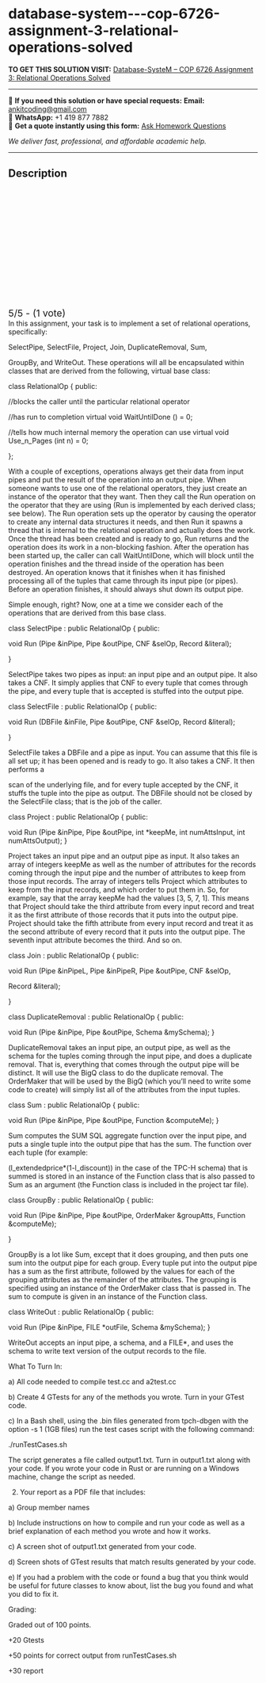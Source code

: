 # database-system---cop-6726-assignment-3-relational-operations-solved
**TO GET THIS SOLUTION VISIT:** [Database-SysteM – COP 6726 Assignment 3: Relational Operations Solved](https://www.ankitcodinghub.com/product/database-system-cop-6726-assignment-3-relational-operations-solved/)


---

📩 **If you need this solution or have special requests:** **Email:** ankitcoding@gmail.com  
📱 **WhatsApp:** +1 419 877 7882  
📄 **Get a quote instantly using this form:** [Ask Homework Questions](https://www.ankitcodinghub.com/services/ask-homework-questions/)

*We deliver fast, professional, and affordable academic help.*

---

<h2>Description</h2>



<div class="kk-star-ratings kksr-auto kksr-align-center kksr-valign-top" data-payload="{&quot;align&quot;:&quot;center&quot;,&quot;id&quot;:&quot;110627&quot;,&quot;slug&quot;:&quot;default&quot;,&quot;valign&quot;:&quot;top&quot;,&quot;ignore&quot;:&quot;&quot;,&quot;reference&quot;:&quot;auto&quot;,&quot;class&quot;:&quot;&quot;,&quot;count&quot;:&quot;1&quot;,&quot;legendonly&quot;:&quot;&quot;,&quot;readonly&quot;:&quot;&quot;,&quot;score&quot;:&quot;5&quot;,&quot;starsonly&quot;:&quot;&quot;,&quot;best&quot;:&quot;5&quot;,&quot;gap&quot;:&quot;4&quot;,&quot;greet&quot;:&quot;Rate this product&quot;,&quot;legend&quot;:&quot;5\/5 - (1 vote)&quot;,&quot;size&quot;:&quot;24&quot;,&quot;title&quot;:&quot;Database-SysteM - COP 6726 Assignment 3: Relational Operations Solved&quot;,&quot;width&quot;:&quot;138&quot;,&quot;_legend&quot;:&quot;{score}\/{best} - ({count} {votes})&quot;,&quot;font_factor&quot;:&quot;1.25&quot;}">

<div class="kksr-stars">

<div class="kksr-stars-inactive">
            <div class="kksr-star" data-star="1" style="padding-right: 4px">


<div class="kksr-icon" style="width: 24px; height: 24px;"></div>
        </div>
            <div class="kksr-star" data-star="2" style="padding-right: 4px">


<div class="kksr-icon" style="width: 24px; height: 24px;"></div>
        </div>
            <div class="kksr-star" data-star="3" style="padding-right: 4px">


<div class="kksr-icon" style="width: 24px; height: 24px;"></div>
        </div>
            <div class="kksr-star" data-star="4" style="padding-right: 4px">


<div class="kksr-icon" style="width: 24px; height: 24px;"></div>
        </div>
            <div class="kksr-star" data-star="5" style="padding-right: 4px">


<div class="kksr-icon" style="width: 24px; height: 24px;"></div>
        </div>
    </div>

<div class="kksr-stars-active" style="width: 138px;">
            <div class="kksr-star" style="padding-right: 4px">


<div class="kksr-icon" style="width: 24px; height: 24px;"></div>
        </div>
            <div class="kksr-star" style="padding-right: 4px">


<div class="kksr-icon" style="width: 24px; height: 24px;"></div>
        </div>
            <div class="kksr-star" style="padding-right: 4px">


<div class="kksr-icon" style="width: 24px; height: 24px;"></div>
        </div>
            <div class="kksr-star" style="padding-right: 4px">


<div class="kksr-icon" style="width: 24px; height: 24px;"></div>
        </div>
            <div class="kksr-star" style="padding-right: 4px">


<div class="kksr-icon" style="width: 24px; height: 24px;"></div>
        </div>
    </div>
</div>


<div class="kksr-legend" style="font-size: 19.2px;">
            5/5 - (1 vote)    </div>
    </div>
In this assignment, your task is to implement a set of relational operations, specifically:

SelectPipe, SelectFile, Project, Join, DuplicateRemoval, Sum,

GroupBy, and WriteOut. These operations will all be encapsulated within classes that are derived from the following, virtual base class:

class RelationalOp { public:

//blocks the caller until the particular relational operator

//has run to completion virtual void WaitUntilDone () = 0;

//tells how much internal memory the operation can use virtual void Use_n_Pages (int n) = 0;

};

With a couple of exceptions, operations always get their data from input pipes and put the result of the operation into an output pipe. When someone wants to use one of the relational operators, they just create an instance of the operator that they want. Then they call the Run operation on the operator that they are using (Run is implemented by each derived class; see below). The Run operation sets up the operator by causing the operator to create any internal data structures it needs, and then Run it spawns a thread that is internal to the relational operation and actually does the work. Once the thread has been created and is ready to go, Run returns and the operation does its work in a non-blocking fashion. After the operation has been started up, the caller can call WaitUntilDone, which will block until the operation finishes and the thread inside of the operation has been destroyed. An operation knows that it finishes when it has finished processing all of the tuples that came through its input pipe (or pipes). Before an operation finishes, it should always shut down its output pipe.

Simple enough, right? Now, one at a time we consider each of the operations that are derived from this base class.

class SelectPipe : public RelationalOp { public:

void Run (Pipe &amp;inPipe, Pipe &amp;outPipe, CNF &amp;selOp, Record &amp;literal);

}

SelectPipe takes two pipes as input: an input pipe and an output pipe. It also takes a CNF. It simply applies that CNF to every tuple that comes through the pipe, and every tuple that is accepted is stuffed into the output pipe.

class SelectFile : public RelationalOp { public:

void Run (DBFile &amp;inFile, Pipe &amp;outPipe, CNF &amp;selOp, Record &amp;literal);

}

SelectFile takes a DBFile and a pipe as input. You can assume that this file is all set up; it has been opened and is ready to go. It also takes a CNF. It then performs a

scan of the underlying file, and for every tuple accepted by the CNF, it stuffs the tuple into the pipe as output. The DBFile should not be closed by the SelectFile class; that is the job of the caller.

class Project : public RelationalOp { public:

void Run (Pipe &amp;inPipe, Pipe &amp;outPipe, int *keepMe, int numAttsInput, int numAttsOutput); }

Project takes an input pipe and an output pipe as input. It also takes an array of integers keepMe as well as the number of attributes for the records coming through the input pipe and the number of attributes to keep from those input records. The array of integers tells Project which attributes to keep from the input records, and which order to put them in. So, for example, say that the array keepMe had the values [3, 5, 7, 1]. This means that Project should take the third attribute from every input record and treat it as the first attribute of those records that it puts into the output pipe. Project should take the fifth attribute from every input record and treat it as the second attribute of every record that it puts into the output pipe. The seventh input attribute becomes the third. And so on.

class Join : public RelationalOp { public:

void Run (Pipe &amp;inPipeL, Pipe &amp;inPipeR, Pipe &amp;outPipe, CNF &amp;selOp,

Record &amp;literal);

}

class DuplicateRemoval : public RelationalOp { public:

void Run (Pipe &amp;inPipe, Pipe &amp;outPipe, Schema &amp;mySchema); }

DuplicateRemoval takes an input pipe, an output pipe, as well as the schema for the tuples coming through the input pipe, and does a duplicate removal. That is, everything that comes through the output pipe will be distinct. It will use the BigQ class to do the duplicate removal. The OrderMaker that will be used by the BigQ (which you’ll need to write some code to create) will simply list all of the attributes from the input tuples.

class Sum : public RelationalOp { public:

void Run (Pipe &amp;inPipe, Pipe &amp;outPipe, Function &amp;computeMe); }

Sum computes the SUM SQL aggregate function over the input pipe, and puts a single tuple into the output pipe that has the sum. The function over each tuple (for example:

(l_extendedprice*(1-l_discount)) in the case of the TPC-H schema) that is summed is stored in an instance of the Function class that is also passed to Sum as an argument (the Function class is included in the project tar file).

class GroupBy : public RelationalOp { public:

void Run (Pipe &amp;inPipe, Pipe &amp;outPipe, OrderMaker &amp;groupAtts, Function &amp;computeMe);

}

GroupBy is a lot like Sum, except that it does grouping, and then puts one sum into the output pipe for each group. Every tuple put into the output pipe has a sum as the first attribute, followed by the values for each of the grouping attributes as the remainder of the attributes. The grouping is specified using an instance of the OrderMaker class that is passed in. The sum to compute is given in an instance of the Function class.

class WriteOut : public RelationalOp { public:

void Run (Pipe &amp;inPipe, FILE *outFile, Schema &amp;mySchema); }

WriteOut accepts an input pipe, a schema, and a FILE*, and uses the schema to write text version of the output records to the file.

What To Turn In:

a) All code needed to compile test.cc and a2test.cc

b) Create 4 GTests for any of the methods you wrote. Turn in your GTest code.

c) In a Bash shell, using the .bin files generated from tpch-dbgen with the option -s 1 (1GB files) run the test cases script with the following command:

./runTestCases.sh

The script generates a file called output1.txt. Turn in output1.txt along with your code. If you wrote your code in Rust or are running on a Windows machine, change the script as needed.

2. Your report as a PDF file that includes:

a) Group member names

b) Include instructions on how to compile and run your code as well as a brief explanation of each method you wrote and how it works.

c) A screen shot of output1.txt generated from your code.

d) Screen shots of GTest results that match results generated by your code.

e) If you had a problem with the code or found a bug that you think would be useful for future classes to know about, list the bug you found and what you did to fix it.

Grading:

Graded out of 100 points.

+20 Gtests

+50 points for correct output from runTestCases.sh

+30 report
